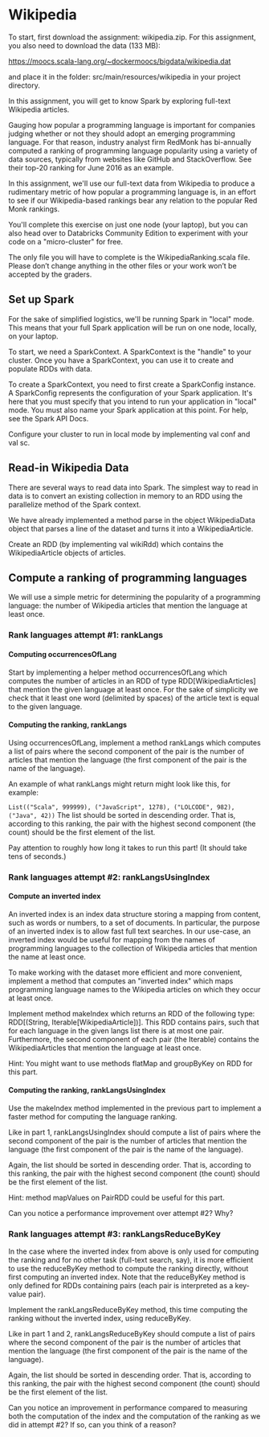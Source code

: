 # Wikipedia

To start, first download the assignment: wikipedia.zip. For this assignment, you also need to download the data (133 MB):

https://moocs.scala-lang.org/~dockermoocs/bigdata/wikipedia.dat

and place it in the folder: src/main/resources/wikipedia in your project directory.

In this assignment, you will get to know Spark by exploring full-text Wikipedia articles.

Gauging how popular a programming language is important for companies judging whether or not they should adopt an emerging programming language. For that reason, industry analyst firm RedMonk has bi-annually computed a ranking of programming language popularity using a variety of data sources, typically from websites like GitHub and StackOverflow. See their top-20 ranking for June 2016 as an example.

In this assignment, we'll use our full-text data from Wikipedia to produce a rudimentary metric of how popular a programming language is, in an effort to see if our Wikipedia-based rankings bear any relation to the popular Red Monk rankings.

You'll complete this exercise on just one node (your laptop), but you can also head over to Databricks Community Edition to experiment with your code on a "micro-cluster" for free.

The only file you will have to complete is the WikipediaRanking.scala file. Please don’t  change anything in the other files or your work won’t be accepted by the graders.

## Set up Spark
For the sake of simplified logistics, we'll be running Spark in "local" mode. This means that your full Spark application will be run on one node, locally, on your laptop.

To start, we need a SparkContext. A SparkContext is the "handle" to your cluster. Once you have a SparkContext, you can use it to create and populate RDDs with data.

To create a SparkContext, you need to first create a SparkConfig instance. A SparkConfig represents the configuration of your Spark application. It's here that you must specify that you intend to run your application in "local" mode. You must also name your Spark application at this point. For help, see the Spark API Docs.

Configure your cluster to run in local mode by implementing val conf and val sc.

## Read-in Wikipedia Data
There are several ways to read data into Spark. The simplest way to read in data is to convert an existing collection in memory to an RDD using the parallelize method of the Spark context.

We have already implemented a method parse in the object WikipediaData object that parses a line of the dataset and turns it into a WikipediaArticle.

Create an RDD (by implementing val wikiRdd) which contains the WikipediaArticle objects of articles.

## Compute a ranking of programming languages
We will use a simple metric for determining the popularity of a programming language: the number of Wikipedia articles that mention the language at least once.

### Rank languages attempt #1: rankLangs
#### Computing occurrencesOfLang

Start by implementing a helper method occurrencesOfLang which computes the number of articles in an RDD of type RDD[WikipediaArticles] that mention the given language at least once. For the sake of simplicity we check that it least one word (delimited by spaces) of the article text is equal to the given language.

#### Computing the ranking, rankLangs

Using occurrencesOfLang, implement a method rankLangs which computes a list of pairs where the second component of the pair is the number of articles that mention the language (the first component of the pair is the name of the language).

An example of what rankLangs might return might look like this, for example:

`List(("Scala", 999999), ("JavaScript", 1278), ("LOLCODE", 982), ("Java", 42))`
The list should be sorted in descending order. That is, according to this ranking, the pair with the highest second component (the count) should be the first element of the list.

Pay attention to roughly how long it takes to run this part! (It should take tens of seconds.)

### Rank languages attempt #2: rankLangsUsingIndex
#### Compute an inverted index

An inverted index is an index data structure storing a mapping from content, such as words or numbers, to a set of documents. In particular, the purpose of an inverted index is to allow fast full text searches. In our use-case, an inverted index would be useful for mapping from the names of programming languages to the collection of Wikipedia articles that mention the name at least once.

To make working with the dataset more efficient and more convenient, implement a method that computes an "inverted index" which maps programming language names to the Wikipedia articles on which they occur at least once.

Implement method makeIndex which returns an RDD of the following type: RDD[(String, Iterable[WikipediaArticle])]. This RDD contains pairs, such that for each language in the given langs list there is at most one pair. Furthermore, the second component of each pair (the Iterable) contains the WikipediaArticles that mention the language at least once.

Hint: You might want to use methods flatMap and groupByKey on RDD for this part.

#### Computing the ranking, rankLangsUsingIndex

Use the makeIndex method implemented in the previous part to implement a faster method for computing the language ranking.

Like in part 1, rankLangsUsingIndex should compute a list of pairs where the second component of the pair is the number of articles that mention the language (the first component of the pair is the name of the language).

Again, the list should be sorted in descending order. That is, according to this ranking, the pair with the highest second component (the count) should be the first element of the list.

Hint: method mapValues on PairRDD could be useful for this part.

Can you notice a performance improvement over attempt #2? Why?

### Rank languages attempt #3: rankLangsReduceByKey
In the case where the inverted index from above is only used for computing the ranking and for no other task (full-text search, say), it is more efficient to use the reduceByKey method to compute the ranking directly, without first computing an inverted index. Note that the reduceByKey method is only defined for RDDs containing pairs (each pair is interpreted as a key-value pair).

Implement the rankLangsReduceByKey method, this time computing the ranking without the inverted index, using reduceByKey.

Like in part 1 and 2, rankLangsReduceByKey should compute a list of pairs where the second component of the pair is the number of articles that mention the language (the first component of the pair is the name of the language).

Again, the list should be sorted in descending order. That is, according to this ranking, the pair with the highest second component (the count) should be the first element of the list.

Can you notice an improvement in performance compared to measuring both the computation of the index and the computation of the ranking as we did in attempt #2? If so, can you think of a reason?
